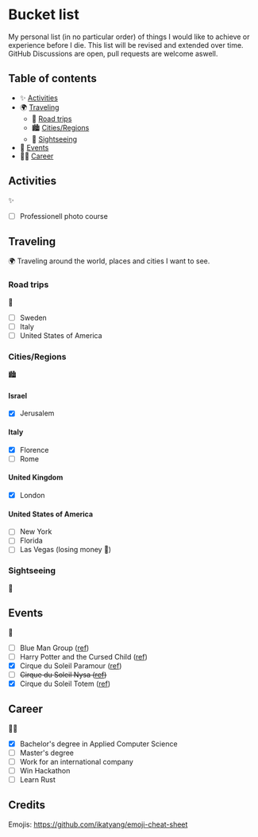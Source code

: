 # Bucket list

My personal list (in no particular order) of things I would like to achieve or experience before I die. This list will be revised and extended over time. GitHub Discussions are open, pull requests are welcome aswell.

## Table of contents

* :sparkles: [Activities](#activities)
* :earth_africa: [Traveling](#traveling)
  * :car: [Road trips](#road-trips)
  * :cityscape:	[Cities/Regions](#cities-regions)
  * :statue_of_liberty: [Sightseeing](#sightseeing)
* :ticket: [Events](#events)
* :man_technologist: [Career](#career)

## Activities

:sparkles:

- [ ] Professionell photo course

## Traveling

:earth_africa: Traveling around the world, places and cities I want to see.

### Road trips

:car:

- [ ] Sweden
- [ ] Italy
- [ ] United States of America
  
###	Cities/Regions

:cityscape:

#### Israel

- [X] Jerusalem
  
#### Italy

- [X] Florence
- [ ] Rome

#### United Kingdom

- [X] London

#### United States of America

- [ ] New York
- [ ] Florida
- [ ] Las Vegas (losing money :money_with_wings:)

### Sightseeing

:statue_of_liberty:

## Events

:ticket:

- [ ] Blue Man Group ([ref](https://www.stage-entertainment.de/musicals-shows/blue-man-group-berlin))
- [ ] Harry Potter and the Cursed Child ([ref](https://www.harry-potter-theater.de/))
- [X] Cirque du Soleil Paramour ([ref](https://www.cirquedusoleil.com/paramour))
- [ ] ~~Cirque du Soleil Nysa ([ref](https://www.cirquedusoleil.com/nysa))~~
- [X] Cirque du Soleil Totem ([ref](https://www.cirquedusoleil.com/totem))

## Career

:man_technologist:

- [X] Bachelor's degree in Applied Computer Science
- [ ] Master's degree
- [ ] Work for an international company
- [ ] Win Hackathon
- [ ] Learn Rust

## Credits

Emojis: https://github.com/ikatyang/emoji-cheat-sheet
